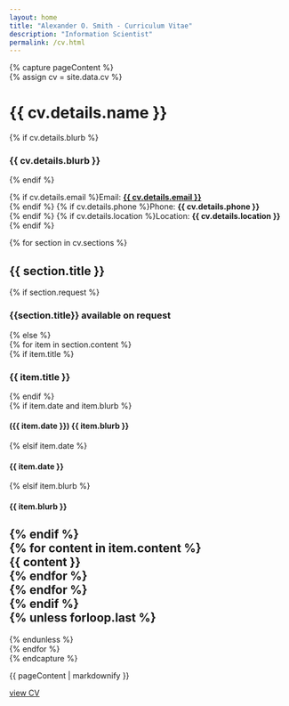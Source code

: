 ```yaml
---
layout: home
title: "Alexander O. Smith - Curriculum Vitae"
description: "Information Scientist"
permalink: /cv.html
---
```


<div class="print-content">  

{% capture pageContent %}  
{% assign cv = site.data.cv %}  
# {{ cv.details.name }}  
{% if cv.details.blurb %}  
### {{ cv.details.blurb }}
{% endif %}

{% if cv.details.email %}Email: **<a href="mailto:{{ cv.details.email }}">{{ cv.details.email }}</a>** <br />
{% endif %}
{% if cv.details.phone %}Phone: **{{ cv.details.phone }}** <br />{% endif %}
{% if cv.details.location %}Location: **{{ cv.details.location }}** <br />{% endif %}

{% for section in cv.sections %}  
## {{ section.title }}  
{% if section.request %}  
### {{section.title}} available on request  
{% else %}  
{% for item in section.content %}  
{% if item.title %}  
### {{ item.title }}  
{% endif %}  
{% if item.date and item.blurb %}  
#### ({{ item.date }}) {{ item.blurb }}  
{% elsif item.date %}  
#### {{ item.date }}  
{% elsif item.blurb %}  
#### {{ item.blurb }}  
{% endif %}  
{% for content in item.content %}  
{{ content }}  
{% endfor %}  
{% endfor %}  
{% endif %}  
{% unless forloop.last %}  
---
{% endunless %}  
{% endfor %}  
{% endcapture %}  

{{ pageContent | markdownify }}

[view CV](https://www.alexanderosmith.com/assets/pdfs/AOS_CurriculumVitae.pdf?fbclid=IwAR3msTy92Jt_Rv4mrJT0az9WL3Iq_fstQcKeztLEnsx-qI36KzesGafNAQg)


</div>
<object
    type="application/pdf"
    data="https://www.alexanderosmith.com/assets/pdfs/AOS_CurriculumVitae.pdf?fbclid=IwAR3msTy92Jt_Rv4mrJT0az9WL3Iq_fstQcKeztLEnsx-qI36KzesGafNAQg"
    width="600"
    height="700"
>
</object>